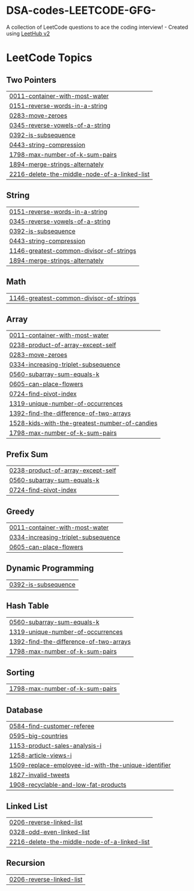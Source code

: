 # DSA-codes-LEETCODE-GFG-
A collection of LeetCode questions to ace the coding interview! - Created using [LeetHub v2](https://github.com/arunbhardwaj/LeetHub-2.0)

<!---LeetCode Topics Start-->
# LeetCode Topics
## Two Pointers
|  |
| ------- |
| [0011-container-with-most-water](https://github.com/Krishnasharma07/DSA-codes-LEETCODE-GFG-/tree/master/0011-container-with-most-water) |
| [0151-reverse-words-in-a-string](https://github.com/Krishnasharma07/DSA-codes-LEETCODE-GFG-/tree/master/0151-reverse-words-in-a-string) |
| [0283-move-zeroes](https://github.com/Krishnasharma07/DSA-codes-LEETCODE-GFG-/tree/master/0283-move-zeroes) |
| [0345-reverse-vowels-of-a-string](https://github.com/Krishnasharma07/DSA-codes-LEETCODE-GFG-/tree/master/0345-reverse-vowels-of-a-string) |
| [0392-is-subsequence](https://github.com/Krishnasharma07/DSA-codes-LEETCODE-GFG-/tree/master/0392-is-subsequence) |
| [0443-string-compression](https://github.com/Krishnasharma07/DSA-codes-LEETCODE-GFG-/tree/master/0443-string-compression) |
| [1798-max-number-of-k-sum-pairs](https://github.com/Krishnasharma07/DSA-codes-LEETCODE-GFG-/tree/master/1798-max-number-of-k-sum-pairs) |
| [1894-merge-strings-alternately](https://github.com/Krishnasharma07/DSA-codes-LEETCODE-GFG-/tree/master/1894-merge-strings-alternately) |
| [2216-delete-the-middle-node-of-a-linked-list](https://github.com/Krishnasharma07/DSA-codes-LEETCODE-GFG-/tree/master/2216-delete-the-middle-node-of-a-linked-list) |
## String
|  |
| ------- |
| [0151-reverse-words-in-a-string](https://github.com/Krishnasharma07/DSA-codes-LEETCODE-GFG-/tree/master/0151-reverse-words-in-a-string) |
| [0345-reverse-vowels-of-a-string](https://github.com/Krishnasharma07/DSA-codes-LEETCODE-GFG-/tree/master/0345-reverse-vowels-of-a-string) |
| [0392-is-subsequence](https://github.com/Krishnasharma07/DSA-codes-LEETCODE-GFG-/tree/master/0392-is-subsequence) |
| [0443-string-compression](https://github.com/Krishnasharma07/DSA-codes-LEETCODE-GFG-/tree/master/0443-string-compression) |
| [1146-greatest-common-divisor-of-strings](https://github.com/Krishnasharma07/DSA-codes-LEETCODE-GFG-/tree/master/1146-greatest-common-divisor-of-strings) |
| [1894-merge-strings-alternately](https://github.com/Krishnasharma07/DSA-codes-LEETCODE-GFG-/tree/master/1894-merge-strings-alternately) |
## Math
|  |
| ------- |
| [1146-greatest-common-divisor-of-strings](https://github.com/Krishnasharma07/DSA-codes-LEETCODE-GFG-/tree/master/1146-greatest-common-divisor-of-strings) |
## Array
|  |
| ------- |
| [0011-container-with-most-water](https://github.com/Krishnasharma07/DSA-codes-LEETCODE-GFG-/tree/master/0011-container-with-most-water) |
| [0238-product-of-array-except-self](https://github.com/Krishnasharma07/DSA-codes-LEETCODE-GFG-/tree/master/0238-product-of-array-except-self) |
| [0283-move-zeroes](https://github.com/Krishnasharma07/DSA-codes-LEETCODE-GFG-/tree/master/0283-move-zeroes) |
| [0334-increasing-triplet-subsequence](https://github.com/Krishnasharma07/DSA-codes-LEETCODE-GFG-/tree/master/0334-increasing-triplet-subsequence) |
| [0560-subarray-sum-equals-k](https://github.com/Krishnasharma07/DSA-codes-LEETCODE-GFG-/tree/master/0560-subarray-sum-equals-k) |
| [0605-can-place-flowers](https://github.com/Krishnasharma07/DSA-codes-LEETCODE-GFG-/tree/master/0605-can-place-flowers) |
| [0724-find-pivot-index](https://github.com/Krishnasharma07/DSA-codes-LEETCODE-GFG-/tree/master/0724-find-pivot-index) |
| [1319-unique-number-of-occurrences](https://github.com/Krishnasharma07/DSA-codes-LEETCODE-GFG-/tree/master/1319-unique-number-of-occurrences) |
| [1392-find-the-difference-of-two-arrays](https://github.com/Krishnasharma07/DSA-codes-LEETCODE-GFG-/tree/master/1392-find-the-difference-of-two-arrays) |
| [1528-kids-with-the-greatest-number-of-candies](https://github.com/Krishnasharma07/DSA-codes-LEETCODE-GFG-/tree/master/1528-kids-with-the-greatest-number-of-candies) |
| [1798-max-number-of-k-sum-pairs](https://github.com/Krishnasharma07/DSA-codes-LEETCODE-GFG-/tree/master/1798-max-number-of-k-sum-pairs) |
## Prefix Sum
|  |
| ------- |
| [0238-product-of-array-except-self](https://github.com/Krishnasharma07/DSA-codes-LEETCODE-GFG-/tree/master/0238-product-of-array-except-self) |
| [0560-subarray-sum-equals-k](https://github.com/Krishnasharma07/DSA-codes-LEETCODE-GFG-/tree/master/0560-subarray-sum-equals-k) |
| [0724-find-pivot-index](https://github.com/Krishnasharma07/DSA-codes-LEETCODE-GFG-/tree/master/0724-find-pivot-index) |
## Greedy
|  |
| ------- |
| [0011-container-with-most-water](https://github.com/Krishnasharma07/DSA-codes-LEETCODE-GFG-/tree/master/0011-container-with-most-water) |
| [0334-increasing-triplet-subsequence](https://github.com/Krishnasharma07/DSA-codes-LEETCODE-GFG-/tree/master/0334-increasing-triplet-subsequence) |
| [0605-can-place-flowers](https://github.com/Krishnasharma07/DSA-codes-LEETCODE-GFG-/tree/master/0605-can-place-flowers) |
## Dynamic Programming
|  |
| ------- |
| [0392-is-subsequence](https://github.com/Krishnasharma07/DSA-codes-LEETCODE-GFG-/tree/master/0392-is-subsequence) |
## Hash Table
|  |
| ------- |
| [0560-subarray-sum-equals-k](https://github.com/Krishnasharma07/DSA-codes-LEETCODE-GFG-/tree/master/0560-subarray-sum-equals-k) |
| [1319-unique-number-of-occurrences](https://github.com/Krishnasharma07/DSA-codes-LEETCODE-GFG-/tree/master/1319-unique-number-of-occurrences) |
| [1392-find-the-difference-of-two-arrays](https://github.com/Krishnasharma07/DSA-codes-LEETCODE-GFG-/tree/master/1392-find-the-difference-of-two-arrays) |
| [1798-max-number-of-k-sum-pairs](https://github.com/Krishnasharma07/DSA-codes-LEETCODE-GFG-/tree/master/1798-max-number-of-k-sum-pairs) |
## Sorting
|  |
| ------- |
| [1798-max-number-of-k-sum-pairs](https://github.com/Krishnasharma07/DSA-codes-LEETCODE-GFG-/tree/master/1798-max-number-of-k-sum-pairs) |
## Database
|  |
| ------- |
| [0584-find-customer-referee](https://github.com/Krishnasharma07/DSA-codes-LEETCODE-GFG-/tree/master/0584-find-customer-referee) |
| [0595-big-countries](https://github.com/Krishnasharma07/DSA-codes-LEETCODE-GFG-/tree/master/0595-big-countries) |
| [1153-product-sales-analysis-i](https://github.com/Krishnasharma07/DSA-codes-LEETCODE-GFG-/tree/master/1153-product-sales-analysis-i) |
| [1258-article-views-i](https://github.com/Krishnasharma07/DSA-codes-LEETCODE-GFG-/tree/master/1258-article-views-i) |
| [1509-replace-employee-id-with-the-unique-identifier](https://github.com/Krishnasharma07/DSA-codes-LEETCODE-GFG-/tree/master/1509-replace-employee-id-with-the-unique-identifier) |
| [1827-invalid-tweets](https://github.com/Krishnasharma07/DSA-codes-LEETCODE-GFG-/tree/master/1827-invalid-tweets) |
| [1908-recyclable-and-low-fat-products](https://github.com/Krishnasharma07/DSA-codes-LEETCODE-GFG-/tree/master/1908-recyclable-and-low-fat-products) |
## Linked List
|  |
| ------- |
| [0206-reverse-linked-list](https://github.com/Krishnasharma07/DSA-codes-LEETCODE-GFG-/tree/master/0206-reverse-linked-list) |
| [0328-odd-even-linked-list](https://github.com/Krishnasharma07/DSA-codes-LEETCODE-GFG-/tree/master/0328-odd-even-linked-list) |
| [2216-delete-the-middle-node-of-a-linked-list](https://github.com/Krishnasharma07/DSA-codes-LEETCODE-GFG-/tree/master/2216-delete-the-middle-node-of-a-linked-list) |
## Recursion
|  |
| ------- |
| [0206-reverse-linked-list](https://github.com/Krishnasharma07/DSA-codes-LEETCODE-GFG-/tree/master/0206-reverse-linked-list) |
<!---LeetCode Topics End-->